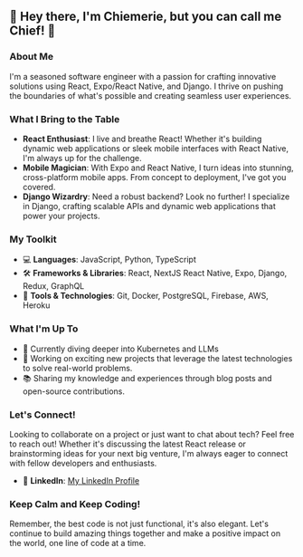 ## 👋 Hey there, I'm Chiemerie, but you can call me Chief! 👑

### About Me
I'm a seasoned software engineer with a passion for crafting innovative solutions using React, Expo/React Native, and Django. I thrive on pushing the boundaries of what's possible and creating seamless user experiences.

### What I Bring to the Table
- **React Enthusiast**: I live and breathe React! Whether it's building dynamic web applications or sleek mobile interfaces with React Native, I'm always up for the challenge.
- **Mobile Magician**: With Expo and React Native, I turn ideas into stunning, cross-platform mobile apps. From concept to deployment, I've got you covered.
- **Django Wizardry**: Need a robust backend? Look no further! I specialize in Django, crafting scalable APIs and dynamic web applications that power your projects.

### My Toolkit
- 💻 **Languages**: JavaScript, Python, TypeScript
- 🛠️ **Frameworks & Libraries**: React, NextJS React Native, Expo, Django, Redux, GraphQL
- 🧰 **Tools & Technologies**: Git, Docker, PostgreSQL, Firebase, AWS, Heroku

### What I'm Up To
- 🌱 Currently diving deeper into Kubernetes and LLMs
- 🚀 Working on exciting new projects that leverage the latest technologies to solve real-world problems.
- 📚 Sharing my knowledge and experiences through blog posts and open-source contributions.

### Let's Connect!
Looking to collaborate on a project or just want to chat about tech? Feel free to reach out! Whether it's discussing the latest React release or brainstorming ideas for your next big venture, I'm always eager to connect with fellow developers and enthusiasts.

- 💼 **LinkedIn**: [My LinkedIn Profile](https://www.linkedin.com/in/chiemerie-okorie/)  

### Keep Calm and Keep Coding!
Remember, the best code is not just functional, it's also elegant. Let's continue to build amazing things together and make a positive impact on the world, one line of code at a time.
